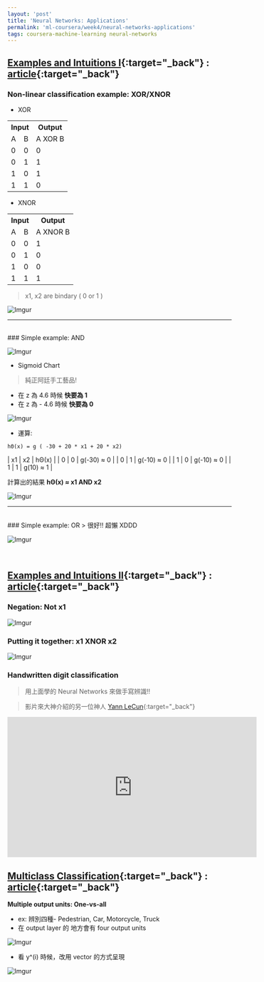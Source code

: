 ```yaml
---
layout: 'post'
title: 'Neural Networks: Applications'
permalink: 'ml-coursera/week4/neural-networks-applications'
tags: coursera-machine-learning neural-networks
---
```


## [Examples and Intuitions I](https://www.coursera.org/learn/machine-learning/lecture/rBZmG/examples-and-intuitions-i){:target="_back"} : [article](https://www.coursera.org/learn/machine-learning/supplement/kivO9/examples-and-intuitions-i){:target="_back"}


### Non-linear classification example: XOR/XNOR

- XOR
<table>
<tr> 
  <th colspan="2">Input</th>
  <th>Output</th>
</tr>

  <tr>
    <td>A</td>
    <td>B</td>
    <td> A XOR B </td>
  </tr>
  <tr>
    <td>0</td>
    <td>0</td>
    <td>0</td>
  </tr>
  <tr>
    <td>0</td>
    <td>1</td>
    <td>1</td>
  </tr>
  <tr>
    <td>1</td>
    <td>0</td>
    <td>1</td>
  </tr>
  <tr>
    <td>1</td>
    <td>1</td>
    <td>0</td>
  </tr>
  
</table>

- XNOR
<table>
<tr> 
  <th colspan="2">Input</th>
  <th>Output</th>
</tr>

  <tr>
    <td>A</td>
    <td>B</td>
    <td> A XNOR B </td>
  </tr>
  <tr>
    <td>0</td>
    <td>0</td>
    <td>1</td>
  </tr>
  <tr>
    <td>0</td>
    <td>1</td>
    <td>0</td>
  </tr>
  <tr>
    <td>1</td>
    <td>0</td>
    <td>0</td>
  </tr>
  <tr>
    <td>1</td>
    <td>1</td>
    <td>1</td>
  </tr>
  
</table>




> x1, x2 are bindary ( 0 or 1 )

![Imgur](https://i.imgur.com/4ZMpbDh.jpg)

---
<br/>
### Simple example: AND 

![Imgur](https://i.imgur.com/AUyf8e8.jpg)

- Sigmoid Chart

> 純正阿廷手工藝品!
   - 在 z 為 4.6 時候 **快要為 1**
   - 在 z 為 - 4.6 時候 **快要為 0**
>
![Imgur](https://i.imgur.com/gqoiDvfh.jpg)

- 運算:

~~~
hΘ(x) = g ( -30 + 20 * x1 + 20 * x2)
~~~

| x1 | x2 | hΘ(x) |
|  0 |  0 | g(-30) ≈ 0   |
|  0 |  1 | g(-10) ≈ 0   |
|  1 |  0 | g(-10) ≈ 0   |
|  1 |  1 | g(10)  ≈ 1  |

計算出的結果 **hΘ(x) ≈ x1 AND x2**

![Imgur](https://i.imgur.com/UIFNZWWh.jpg)

---

<br/>
### Simple example: OR
> 很好!! 超懶 XDDD

![Imgur](https://i.imgur.com/AjnnxRth.jpg)

<br/>


## [Examples and Intuitions II](https://www.coursera.org/learn/machine-learning/lecture/solUx/examples-and-intuitions-ii){:target="_back"} : [article](https://www.coursera.org/learn/machine-learning/supplement/5iqtV/examples-and-intuitions-ii){:target="_back"}


### Negation: Not x1

![Imgur](https://i.imgur.com/iPx1MJvh.jpg)

### Putting it together: x1 XNOR x2

![Imgur](https://i.imgur.com/5MpS1DGh.jpg)

### Handwritten digit classification

> 用上面學的 Neural Networks 來做手寫辨識!!

> 影片來大神介紹的另一位神人 [Yann LeCun](http://yann.lecun.com/){:target="_back"}

<iframe width="560" height="315" src="https://www.youtube.com/embed/yxuRnBEczUU" frameborder="0" allow="accelerometer; autoplay; encrypted-media; gyroscope; picture-in-picture" allowfullscreen></iframe>


## [Multiclass Classification](https://www.coursera.org/learn/machine-learning/lecture/gFpiW/multiclass-classification){:target="_back"} : [article](https://www.coursera.org/learn/machine-learning/supplement/xSUml/multiclass-classification){:target="_back"}

__Multiple output units: One-vs-all__

- ex: 辨別四種- Pedestrian, Car, Motorcycle, Truck
- 在 output layer 的 地方會有 four output units

![Imgur](https://i.imgur.com/e6T8d92.jpg)


- 看 y^(i) 時候，改用 vector 的方式呈現

![Imgur](https://i.imgur.com/Xaz949Sh.jpg)